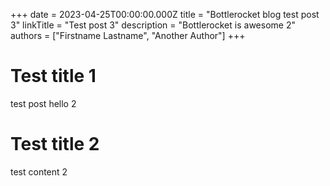 +++
date = 2023-04-25T00:00:00.000Z
title = "Bottlerocket blog test post 3"
linkTitle = "Test post 3"
description = "Bottlerocket is awesome 2"
authors = ["Firstname Lastname", "Another Author"]
+++

# Test title 1

test post hello 2

# Test title 2

test content 2
